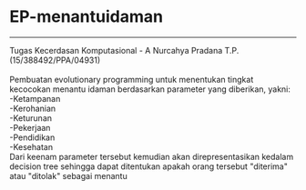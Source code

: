 # EP-menantuidaman
-----
Tugas Kecerdasan Komputasional - A
Nurcahya Pradana T.P. (15/388492/PPA/04931)
<br /><br />
Pembuatan evolutionary programming untuk menentukan tingkat kecocokan menantu idaman berdasarkan parameter yang diberikan, yakni:<br />
-Ketampanan<br />
-Kerohanian<br />
-Keturunan<br />
-Pekerjaan<br />
-Pendidikan<br />
-Kesehatan<br />
Dari keenam parameter tersebut kemudian akan direpresentasikan kedalam decision tree sehingga dapat ditentukan apakah orang tersebut "diterima" atau "ditolak" sebagai menantu
